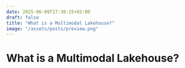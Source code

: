 ```yaml
---
date: 2025-06-09T17:30:15+02:00
draft: false
title: "What is a Multimodal Lakehouse?"
image: "/assets/posts/preview.png"
---
```


# What is a Multimodal Lakehouse?